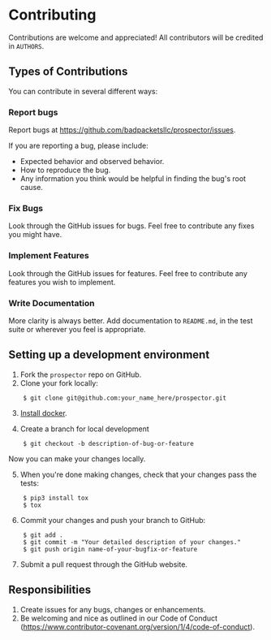Contributing
============

Contributions are welcome and appreciated! All contributors will be credited in
`AUTHORS`.

Types of Contributions
----------------------

You can contribute in several different ways:

### Report bugs

Report bugs at https://github.com/badpacketsllc/prospector/issues.

If you are reporting a bug, please include:

- Expected behavior and observed behavior.
- How to reproduce the bug.
- Any information you think would be helpful in finding the bug's root cause.

### Fix Bugs

Look through the GitHub issues for bugs. Feel free to contribute any fixes you
might have.

### Implement Features

Look through the GitHub issues for features. Feel free to contribute any
features you wish to implement.

### Write Documentation

More clarity is always better. Add documentation to `README.md`, in the test
suite or wherever you feel is appropriate.

Setting up a development environment
------------------------------------

1. Fork the `prospector` repo on GitHub.
2. Clone your fork locally:

```shell
    $ git clone git@github.com:your_name_here/prospector.git
```

3. [Install docker](https://docs.docker.com/get-started/).

4. Create a branch for local development
```shell
    $ git checkout -b description-of-bug-or-feature
````

Now you can make your changes locally.

5. When you're done making changes, check that your changes pass the tests:

```shell
    $ pip3 install tox
    $ tox
```

6. Commit your changes and push your branch to GitHub:

```shell
    $ git add .
    $ git commit -m "Your detailed description of your changes."
    $ git push origin name-of-your-bugfix-or-feature
```

7. Submit a pull request through the GitHub website.

Responsibilities
----------------

1. Create issues for any bugs, changes or enhancements.
2. Be welcoming and nice as outlined in our Code of Conduct (https://www.contributor-covenant.org/version/1/4/code-of-conduct).
